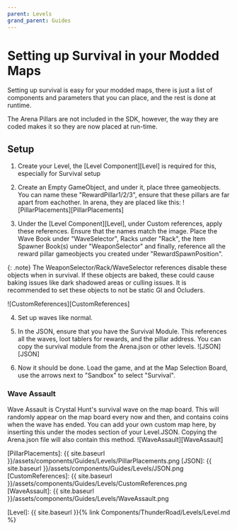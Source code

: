 ```yaml
---
parent: Levels
grand_parent: Guides
---
```


# Setting up Survival in your Modded Maps

Setting up survival is easy for your modded maps, there is just a list of components and parameters that you can place, and the rest is done at runtime. 

The Arena Pillars are not included in the SDK, however, the way they are coded makes it so they are now placed at run-time. 

## Setup

1. Create your Level, the [Level Component][Level] is required for this, especially for Survival setup
2. Create an Empty GameObject, and under it, place three gameobjects. You can name these "RewardPillar1/2/3", ensure that these pillars are far apart from eachother. In arena, they are placed like this:
![PillarPlacements][PillarPlacements]

3. Under the [Level Component][Level], under Custom references, apply these references. Ensure that the names match the image. Place the Wave Book under "WaveSelector", Racks under "Rack", the Item Spawner Book(s) under "WeaponSelector" and finally, reference all the reward pillar gameobjects you created under "RewardSpawnPosition".

{: .note}
The WeaponSelector/Rack/WaveSelector references disable these objects when in survival. If these objects are baked, these could cause baking issues like dark shadowed areas or culling issues. It is recommended to set these objects to not be static GI and Ocluders.

![CustomReferences][CustomReferences]

4. Set up waves like normal.
5. In the JSON, ensure that you have the Survival Module. This references all the waves, loot tablers for rewards, and the pillar address. You can copy the survival module from the Arena.json or other levels.
![JSON][JSON]

6. Now it should be done. Load the game, and at the Map Selection Board, use the arrows next to "Sandbox" to select "Survival".

### Wave Assault

Wave Assault is Crystal Hunt's survival wave on the map board. This will randomly appear on the map board every now and then, and contains coins when the wave has ended. You can add your own custom map here, by inserting this under the modes section of your Level.JSON. Copying the Arena.json file will also contain this method.
![WaveAssault][WaveAssault]



[PillarPlacements]: {{ site.baseurl }}/assets/components/Guides/Levels/PillarPlacements.png
[JSON]: {{ site.baseurl }}/assets/components/Guides/Levels/JSON.png
[CustomReferences]: {{ site.baseurl }}/assets/components/Guides/Levels/CustomReferences.png
[WaveAssault]: {{ site.baseurl }}/assets/components/Guides/Levels/WaveAssault.png

[Level]: {{ site.baseurl }}{% link Components/ThunderRoad/Levels/Level.md %}